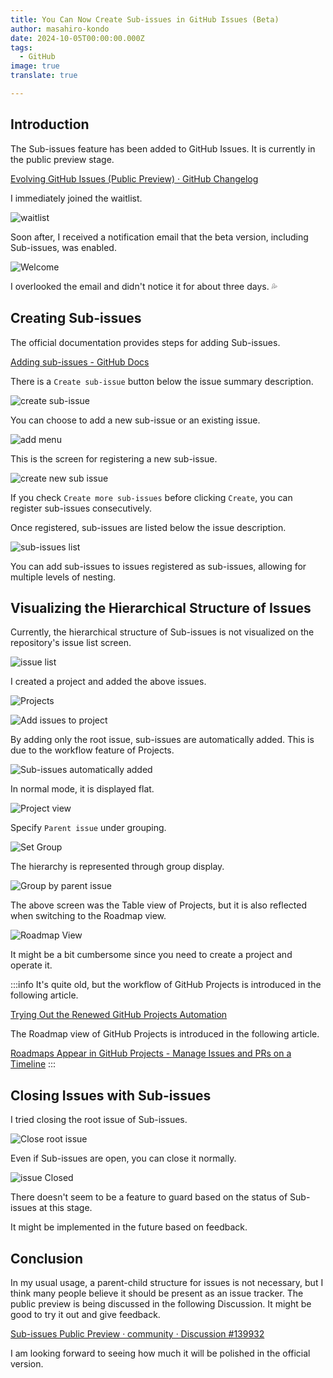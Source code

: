 ```yaml
---
title: You Can Now Create Sub-issues in GitHub Issues (Beta)
author: masahiro-kondo
date: 2024-10-05T00:00:00.000Z
tags:
  - GitHub
image: true
translate: true

---
```


## Introduction
The Sub-issues feature has been added to GitHub Issues. It is currently in the public preview stage.

[Evolving GitHub Issues (Public Preview) · GitHub Changelog](https://github.blog/changelog/2024-10-01-evolving-github-issues-public-preview/)

I immediately joined the waitlist.

![waitlist](https://i.gyazo.com/7e612debe006706b1033ddcd83fcaff2.png)

Soon after, I received a notification email that the beta version, including Sub-issues, was enabled.

![Welcome](https://i.gyazo.com/a4c9046778c4f2273818c012020c2f65.png)

I overlooked the email and didn't notice it for about three days. 💦

## Creating Sub-issues
The official documentation provides steps for adding Sub-issues.

[Adding sub-issues - GitHub Docs](https://docs.github.com/en/issues/tracking-your-work-with-issues/using-issues/adding-sub-issues)

There is a `Create sub-issue` button below the issue summary description.

![create sub-issue](https://i.gyazo.com/54408ce65248b3e2cebaed1a15481b91.png)

You can choose to add a new sub-issue or an existing issue.

![add menu](https://i.gyazo.com/2798d1871874b81fbb565f0e08c06579.png)

This is the screen for registering a new sub-issue.

![create new sub issue](https://i.gyazo.com/0242a680b97220a1e8e944ec62313784.png)

If you check `Create more sub-issues` before clicking `Create`, you can register sub-issues consecutively.

Once registered, sub-issues are listed below the issue description.

![sub-issues list](https://i.gyazo.com/d1140feaa7c6fc0ca4bb7d7e96e3c66e.png)

You can add sub-issues to issues registered as sub-issues, allowing for multiple levels of nesting.

## Visualizing the Hierarchical Structure of Issues
Currently, the hierarchical structure of Sub-issues is not visualized on the repository's issue list screen.

![issue list](https://i.gyazo.com/483e235d57f65d612a343a5b78587a52.png)

I created a project and added the above issues.

![Projects](https://i.gyazo.com/ae46cda4e8ea47a8da8564105f8f04f0.png)

![Add issues to project](https://i.gyazo.com/531ac2fd72d52d879cdfd91313f53c39.png)

By adding only the root issue, sub-issues are automatically added. This is due to the workflow feature of Projects.

![Sub-issues automatically added](https://i.gyazo.com/79b71776af07ac8d3ebccd815c90c15d.png)

In normal mode, it is displayed flat.

![Project view](https://i.gyazo.com/e7309d286442937148fbe95033797ce1.png)

Specify `Parent issue` under grouping.

![Set Group](https://i.gyazo.com/058bf940e8b428dc61ddd4bf67f66ba7.png)

The hierarchy is represented through group display.

![Group by parent issue](https://i.gyazo.com/1614410ec508e8f8af200510c8169e18.png)

The above screen was the Table view of Projects, but it is also reflected when switching to the Roadmap view.

![Roadmap View](https://i.gyazo.com/ed9953d16bc171d75ad5259c7397fd9a.png)

It might be a bit cumbersome since you need to create a project and operate it.

:::info
It's quite old, but the workflow of GitHub Projects is introduced in the following article.

[Trying Out the Renewed GitHub Projects Automation](/blogs/2022/10/22/renewed-github-projects-automation/)

The Roadmap view of GitHub Projects is introduced in the following article.

[Roadmaps Appear in GitHub Projects - Manage Issues and PRs on a Timeline](/blogs/2023/03/28/github-projects-new-roadmaps-layout/)
:::

## Closing Issues with Sub-issues

I tried closing the root issue of Sub-issues.

![Close root issue](https://i.gyazo.com/7e71e64d945377cacbc4a91770fbc813.png)

Even if Sub-issues are open, you can close it normally.

![issue Closed](https://i.gyazo.com/46ce5a245bc031b158054bd983f22cb4.png)

There doesn't seem to be a feature to guard based on the status of Sub-issues at this stage.

It might be implemented in the future based on feedback.

## Conclusion
In my usual usage, a parent-child structure for issues is not necessary, but I think many people believe it should be present as an issue tracker. The public preview is being discussed in the following Discussion. It might be good to try it out and give feedback.

[Sub-issues Public Preview · community · Discussion #139932](https://github.com/orgs/community/discussions/139932)

I am looking forward to seeing how much it will be polished in the official version.
